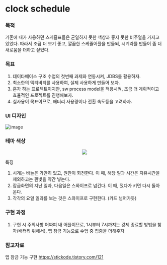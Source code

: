 # clock schedule
### 목적
기존에 내가 사용하던 스케쥴표들은 균일하지 못한 색상과 좋지 못한 비주얼을 가지고 있었다. 따라서 조금 더 보기 좋고, 깔끔한 스케쥴어플을 만들되, 시계라를 만들어 좀 더 새로움을 더하고 싶었다. 

### 목표
1. 데이타베이스 구조 수업의 첫번째 과제와 연동시켜, JDBS를 활용하자. 
2. 최소한의 액티비티를 사용하여, 실제 사용하게 만들어 보자. 
3. 혼자 하는 프로젝트이지만, sw process model을 적용시켜, 조금 더 계획적이고 효율적인 프로젝트를 진행해보자.
4. 실사용이 목표이므로, 배터리 사용량이나 전환 속도등을 고려하자. 

### UI 디자인  
![image](https://user-images.githubusercontent.com/81007362/158601258-9e99b6c8-6f60-4f9b-89c6-fd595e85a223.png)
### 테마 색상  
<p align="center"><img src="https://user-images.githubusercontent.com/81007362/158588858-4e23401f-da95-4175-b797-723524c81461.png"></p>


특징
1. 시계는 바늘은 가만히 있고, 원판이 회전한다. 이 때, 해당 일과 시간은 자유시간을 제외하고는 흰빛을 약간 넣는다. 
2. 잠금화면의 지난 일과, 다음일은 스와이프로 넘긴다. 이 때, 껐다가 키면 다시 돌아온다. 
3. 각각의 요일 일과를 보는 것은 스와이프로 구현한다. (카드 넘어가듯)

### 구현 과정
1. 구현 시 주의사항
  어짜피 내 어플이므로, 1시부터 7시까지는 강제 종료할 방법을 찾자(배터리 위해서), 앱 잠금 기능으로 수업 중 집중을 더해주자


### 참고자료
앱 잠금 기능 구현 https://stickode.tistory.com/121
